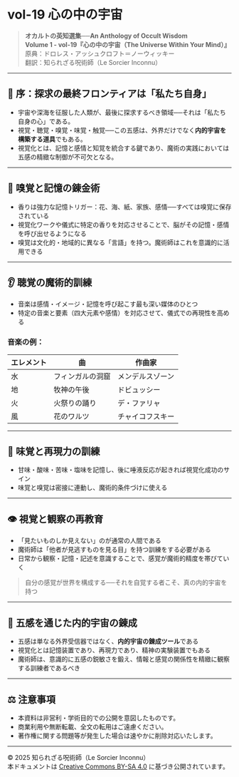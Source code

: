 # vol-19 心の中の宇宙

> **オカルトの英知選集──An Anthology of Occult Wisdom**  
> **Volume 1 - vol-19『心の中の宇宙（The Universe Within Your Mind）』**  
> 原典：ドロレス・アッシュクロフト＝ノーウィッキー  
> 翻訳：知られざる呪術師（Le Sorcier Inconnu）

---

## 🌌 序：探求の最終フロンティアは「私たち自身」

- 宇宙や深海を征服した人類が、最後に探求するべき領域──それは「私たち自身の心」である。
- 視覚・聴覚・嗅覚・味覚・触覚──この五感は、外界だけでなく**内的宇宙を構築する道具**でもある。
- 視覚化とは、記憶と感情と知覚を統合する鍵であり、魔術の実践においては五感の精緻な制御が不可欠となる。

---

## 👃 嗅覚と記憶の錬金術

- 香りは強力な記憶トリガー：花、海、紙、家族、感情──すべては嗅覚に保存されている
- 視覚化ワークや儀式に特定の香りを対応させることで、脳がその記憶・感情を呼び出せるようになる
- 嗅覚は文化的・地域的に異なる「言語」を持つ。魔術師はこれを意識的に活用できる

---

## 👂 聴覚の魔術的訓練

- 音楽は感情・イメージ・記憶を呼び起こす最も深い媒体のひとつ
- 特定の音楽と要素（四大元素や感情）を対応させて、儀式での再現性を高める

### 音楽の例：
| エレメント | 曲 | 作曲家 |
|------------|------|--------|
| 水 | フィンガルの洞窟 | メンデルスゾーン |
| 地 | 牧神の午後 | ドビュッシー |
| 火 | 火祭りの踊り | デ・ファリャ |
| 風 | 花のワルツ | チャイコフスキー |

---

## 👅 味覚と再現力の訓練

- 甘味・酸味・苦味・塩味を記憶し、後に唾液反応が起きれば視覚化成功のサイン
- 味覚と嗅覚は密接に連動し、魔術的条件づけに使える

---

## 👁️ 視覚と観察の再教育

- 「見たいものしか見えない」のが通常の人間である
- 魔術師は「他者が見逃すものを見る目」を持つ訓練をする必要がある
- 日常から観察・記憶・記述を意識することで、感覚が魔術的精度を帯びていく

> 自分の感覚が世界を構成する──それを自覚する者こそ、真の内的宇宙を持つ

---

## 🔄 五感を通じた内的宇宙の錬成

- 五感は単なる外界受信器ではなく、**内的宇宙の錬成ツール**である
- 視覚化とは記憶装置であり、再現力であり、精神の実験装置でもある
- 魔術師は、意識的に五感の鋭敏さを鍛え、情報と感覚の関係性を精緻に観察する訓練者であるべき

---

## ⚖️ 注意事項

- 本資料は非営利・学術目的での公開を意図したものです。
- 商業利用や無断転載、全文の転用はご遠慮ください。
- 著作権に関する問題等が発生した場合は速やかに削除対応いたします。

---
© 2025 知られざる呪術師（Le Sorcier Inconnu）  
本ドキュメントは [Creative Commons BY-SA 4.0](https://creativecommons.org/licenses/by-sa/4.0/deed.ja) に基づき公開されています。